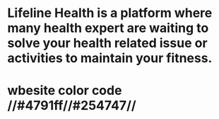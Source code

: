 # Lifeline Health is a platform where many health expert are waiting to solve your health related issue or activities to maintain your fitness.
# wbesite color code //#4791ff//#254747//